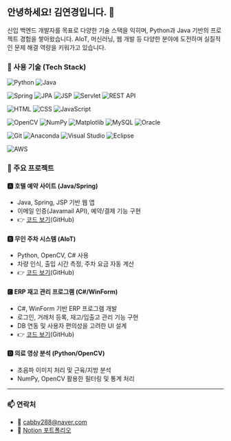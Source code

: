 ## 안녕하세요! 김연경입니다. 👋

신입 백엔드 개발자를 목표로 다양한 기술 스택을 익히며, Python과 Java 기반의 프로젝트 경험을 쌓아왔습니다.
AIoT, 머신러닝, 웹 개발 등 다양한 분야에 도전하며 실질적인 문제 해결 역량을 키워가고 있습니다.


### 🧰 사용 기술 (Tech Stack)

<!-- Language -->
![Python](https://img.shields.io/badge/Python-3776AB?style=flat&logo=python&logoColor=white)
![Java](https://img.shields.io/badge/Java-007396?style=flat&logo=java&logoColor=white)

<!-- Backend & Frameworks -->
![Spring](https://img.shields.io/badge/Spring-6DB33F?style=flat&logo=spring&logoColor=white)
![JPA](https://img.shields.io/badge/JPA-9B1D20?style=flat&logo=hibernate&logoColor=white)
![JSP](https://img.shields.io/badge/JSP-FB7A14?style=flat&logo=java&logoColor=white)
![Servlet](https://img.shields.io/badge/Servlet-6A4E26?style=flat&logo=java&logoColor=white)
![REST API](https://img.shields.io/badge/REST%20API-02569B?style=flat&logo=protocols&logoColor=white)

<!-- Frontend -->
![HTML](https://img.shields.io/badge/HTML-E34F26?style=flat&logo=html5&logoColor=white)
![CSS](https://img.shields.io/badge/CSS-1572B6?style=flat&logo=css3&logoColor=white)
![JavaScript](https://img.shields.io/badge/JavaScript-F7DF1E?style=flat&logo=javascript&logoColor=black)

<!-- Data / ML -->
![OpenCV](https://img.shields.io/badge/OpenCV-5C3EE8?style=flat&logo=opencv&logoColor=white)
![NumPy](https://img.shields.io/badge/NumPy-013243?style=flat&logo=numpy&logoColor=white)
![Matplotlib](https://img.shields.io/badge/Matplotlib-003B57?style=flat&logo=matplotlib&logoColor=white)
![MySQL](https://img.shields.io/badge/MySQL-4479A1?style=flat&logo=mysql&logoColor=white)
![Oracle](https://img.shields.io/badge/Oracle-F80000?style=flat&logo=oracle&logoColor=white)

<!-- Tools -->
![Git](https://img.shields.io/badge/Git-F05032?style=flat&logo=git&logoColor=white)
![Anaconda](https://img.shields.io/badge/Anaconda-44A833?style=flat&logo=anaconda&logoColor=white)
![Visual Studio](https://img.shields.io/badge/Visual_Studio-5C2D91?style=flat&logo=visualstudio&logoColor=white)
![Eclipse](https://img.shields.io/badge/Eclipse-2C2255?style=flat&logo=eclipse&logoColor=white)

<!-- Cloud -->
![AWS](https://img.shields.io/badge/AWS-232F3E?style=flat&logo=amazon-aws&logoColor=white)


### 💼 주요 프로젝트

#### 🅰 호텔 예약 사이트 (Java/Spring)
- Java, Spring, JSP 기반 웹 앱
- 이메일 인증(Javamail API), 예약/결제 기능 구현
- 👉 [코드 보기](https://github.com/yeongyeong-kim/Backrooms_spring.git)(GitHub)


#### 🅱 무인 주차 시스템 (AIoT)
- Python, OpenCV, C# 사용
- 차량 인식, 출입 시간 측정, 주차 요금 자동 계산
- 👉 [코드 보기](https://github.com/yeongyeong-kim/Smart-Parking-System.git)(GitHub)
  

#### 🅲 ERP 재고 관리 프로그램 (C#/WinForm)
- C#, WinForm 기반 ERP 프로그램 개발
- 로그인, 거래처 등록, 재고/입출고 관리 기능 구현
- DB 연동 및 사용자 편의성을 고려한 UI 설계
- 👉 [코드 보기](https://github.com/yeongyeong-kim/ERP.git)(GitHub)


#### 🅳 의료 영상 분석 (Python/OpenCV)
- 초음파 이미지 처리 및 근육/지방 분석
- NumPy, OpenCV 활용한 필터링 및 통계 처리

---
### 📫 연락처
- 📧 cabby288@naver.com
- 📝 [Notion 포트폴리오](https://www.notion.so/1ee27d9ee1338057a42bd4eb86f43c63?pvs=4)
